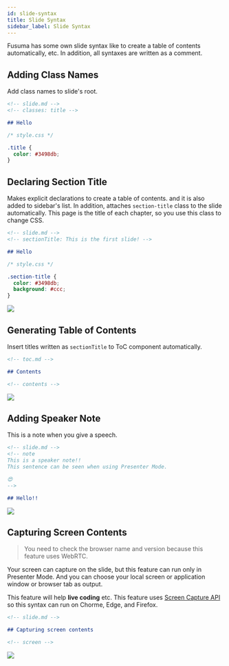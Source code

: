 ```yaml
---
id: slide-syntax
title: Slide Syntax
sidebar_label: Slide Syntax
---
```


Fusuma has some own slide syntax like to create a table of contents automatically, etc. In addition, all syntaxes are written as a comment.

## Adding Class Names

Add class names to slide's root.

```md
<!-- slide.md -->
<!-- classes: title -->

## Hello
```

```css
/* style.css */

.title {
  color: #3498db;
}
```

## Declaring Section Title

Makes explicit declarations to create a table of contents. and it is also added to sidebar's list. In addition, attaches `section-title` class to the slide automatically. This page is the title of each chapter, so you use this class to change CSS.

```md
<!-- slide.md -->
<!-- sectionTitle: This is the first slide! -->

## Hello
```

```css
/* style.css */

.section-title {
  color: #3498db;
  background: #ccc;
}
```

![](assets/slide-syntax-section-title.png)

## Generating Table of Contents

Insert titles written as `sectionTitle` to ToC component automatically.

```md
<!-- toc.md -->

## Contents

<!-- contents -->
```

![](assets/slide-syntax-toc.png)

## Adding Speaker Note

This is a note when you give a speech.

```md
<!-- slide.md -->
<!-- note
This is a speaker note!!
This sentence can be seen when using Presenter Mode.

😍
-->

## Hello!!
```

![](assets/slide-syntax-speaker-note.png)

## Capturing Screen Contents

> You need to check the browser name and version because this feature uses WebRTC.

Your screen can capture on the slide, but this feature can run only in Presenter Mode. And you can choose your local screen or application window or browser tab as output.

This feature will help **live coding** etc. This feature uses [Screen Capture API
](https://developer.mozilla.org/en-US/docs/Web/API/Screen_Capture_API/Using_Screen_Capture) so this syntax can run on Chorme, Edge, and Firefox.

```md
<!-- slide.md -->

## Capturing screen contents

<!-- screen -->
```

![](assets/slide-syntax-screen.png)
